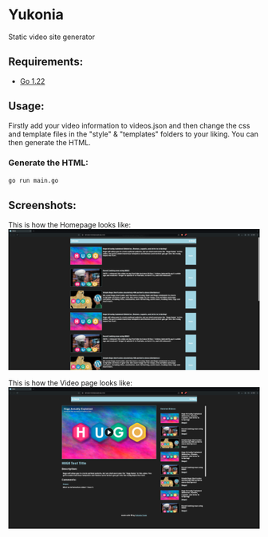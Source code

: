 # Yukonia
Static video site generator

## Requirements:

- [Go 1.22](https://go/dev)

## Usage:

Firstly add your video information to videos.json and then change the css and template files in the "style" & "templates" folders to your liking.
You can then generate the HTML.

### Generate the HTML:

```bash
go run main.go
```

## Screenshots:

This is how the Homepage looks like:
![alt text](homepage.png "home page")

This is how the Video page looks like:
![alt text](video.png "video page")